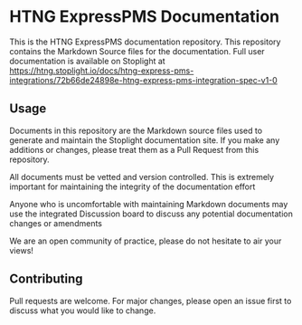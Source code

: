 # HTNG ExpressPMS Documentation

This is the HTNG ExpressPMS documentation repository.
This repository contains the Markdown Source files for the documentation.
Full user documentation is available on Stoplight at https://htng.stoplight.io/docs/htng-express-pms-integrations/72b66de24898e-htng-express-pms-integration-spec-v1-0


## Usage

Documents in this repository are the Markdown source files used to generate and maintain the
Stoplight documentation site. If you make any additions or changes, please treat them
as a Pull Request from this repository.

All documents must be vetted and version controlled. This is extremely important for 
maintaining the integrity of the documentation effort

Anyone who is uncomfortable with maintaining Markdown documents may use the 
integrated Discussion board to discuss any potential documentation changes or amendments

We are an open community of practice, please do not hesitate to air your views!

## Contributing
Pull requests are welcome. For major changes, please open an issue first to discuss what you would like to change.
